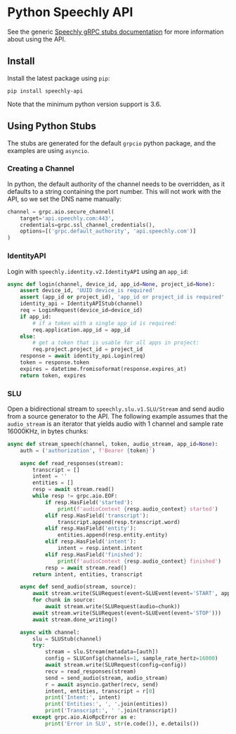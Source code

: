 # Python Speechly API

See the generic [Speechly gRPC stubs documentation](https://github.com/speechly/api) for more information about using the API.

## Install

Install the latest package using `pip`:

    pip install speechly-api

Note that the minimum python version support is 3.6.

## Using Python Stubs

The stubs are generated for the default `grpcio` python package, and the examples are using `asyncio`.

### Creating a Channel

In python, the default authority of the channel needs to be overridden, as it defaults to a string containing the port number. This will not work with the API, so we set the DNS name manually:

```python
channel = grpc.aio.secure_channel(
    target='api.speechly.com:443',
    credentials=grpc.ssl_channel_credentials(),
    options=[('grpc.default_authority', 'api.speechly.com')]
)
```

### IdentityAPI

Login with `speechly.identity.v2.IdentityAPI` using an `app_id`:

```python
async def login(channel, device_id, app_id=None, project_id=None):
    assert device_id, 'UUID device_is required'
    assert (app_id or project_id), 'app_id or project_id is required'
    identity_api = IdentityAPIStub(channel)
    req = LoginRequest(device_id=device_id)
    if app_id:
        # if a token with a single app_id is required:
        req.application.app_id = app_id
    else:
        # get a token that is usable for all apps in project:
        req.project.project_id = project_id
    response = await identity_api.Login(req)
    token = response.token
    expires = datetime.fromisoformat(response.expires_at)
    return token, expires
```

### SLU

Open a bidirectional stream to `speechly.slu.v1.SLU/Stream` and send audio from a source generator to the API. The following example assumes that the `audio_stream` is an iterator that yields audio with 1 channel and sample rate 16000KHz, in bytes chunks:

```python
async def stream_speech(channel, token, audio_stream, app_id=None):
    auth = ('authorization', f'Bearer {token}')

    async def read_responses(stream):
        transcript = []
        intent = ''
        entities = []
        resp = await stream.read()
        while resp != grpc.aio.EOF:
            if resp.HasField('started'):
                print(f'audioContext {resp.audio_context} started')
            elif resp.HasField('transcript'):
                transcript.append(resp.transcript.word)
            elif resp.HasField('entity'):
                entities.append(resp.entity.entity)
            elif resp.HasField('intent'):
                intent = resp.intent.intent
            elif resp.HasField('finished'):
                print(f'audioContext {resp.audio_context} finished')
            resp = await stream.read()
        return intent, entities, transcript

    async def send_audio(stream, source):
        await stream.write(SLURequest(event=SLUEvent(event='START', app_id=app_id)))
        for chunk in source:
            await stream.write(SLURequest(audio=chunk))
        await stream.write(SLURequest(event=SLUEvent(event='STOP')))
        await stream.done_writing()

    async with channel:
        slu = SLUStub(channel)
        try:
            stream = slu.Stream(metadata=[auth])
            config = SLUConfig(channels=1, sample_rate_hertz=16000)
            await stream.write(SLURequest(config=config))
            recv = read_responses(stream)
            send = send_audio(stream, audio_stream)
            r = await asyncio.gather(recv, send)
            intent, entities, transcript = r[0]
            print('Intent:', intent)
            print('Entities:', ', '.join(entities))
            print('Transcript:', ' '.join(transcript))
        except grpc.aio.AioRpcError as e:
            print('Error in SLU', str(e.code()), e.details())
```

